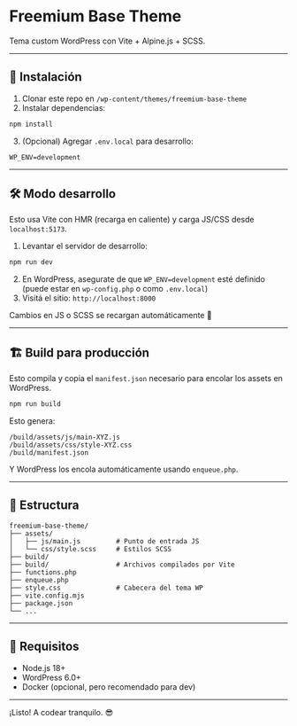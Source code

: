 # Freemium Base Theme

Tema custom WordPress con Vite + Alpine.js + SCSS.

---

## 🚀 Instalación

1. Clonar este repo en `/wp-content/themes/freemium-base-theme`
2. Instalar dependencias:

```bash
npm install
```

3. (Opcional) Agregar `.env.local` para desarrollo:

```
WP_ENV=development
```

---

## 🛠 Modo desarrollo

Esto usa Vite con HMR (recarga en caliente) y carga JS/CSS desde `localhost:5173`.

1. Levantar el servidor de desarrollo:

```bash
npm run dev
```

2. En WordPress, asegurate de que `WP_ENV=development` esté definido (puede estar en `wp-config.php` o como `.env.local`)
3. Visitá el sitio: `http://localhost:8000`

Cambios en JS o SCSS se recargan automáticamente 💨

---

## 🏗 Build para producción

Esto compila y copia el `manifest.json` necesario para encolar los assets en WordPress.

```bash
npm run build
```

Esto genera:

```
/build/assets/js/main-XYZ.js
/build/assets/css/style-XYZ.css
/build/manifest.json
```

Y WordPress los encola automáticamente usando `enqueue.php`.

---

## 📁 Estructura

```
freemium-base-theme/
├── assets/
│   ├── js/main.js         # Punto de entrada JS
│   └── css/style.scss     # Estilos SCSS
├── build/
├── build/                 # Archivos compilados por Vite
├── functions.php
├── enqueue.php
├── style.css              # Cabecera del tema WP
├── vite.config.mjs
├── package.json
└── ...
```

---

## 🧪 Requisitos

- Node.js 18+
- WordPress 6.0+
- Docker (opcional, pero recomendado para dev)

---

¡Listo! A codear tranquilo. 😎
